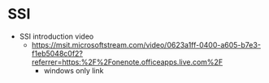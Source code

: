 
# SSI
- SSI introduction video
  - https://msit.microsoftstream.com/video/0623a1ff-0400-a605-b7e3-f1eb5048c0f2?referrer=https:%2F%2Fonenote.officeapps.live.com%2F
    - windows only link

